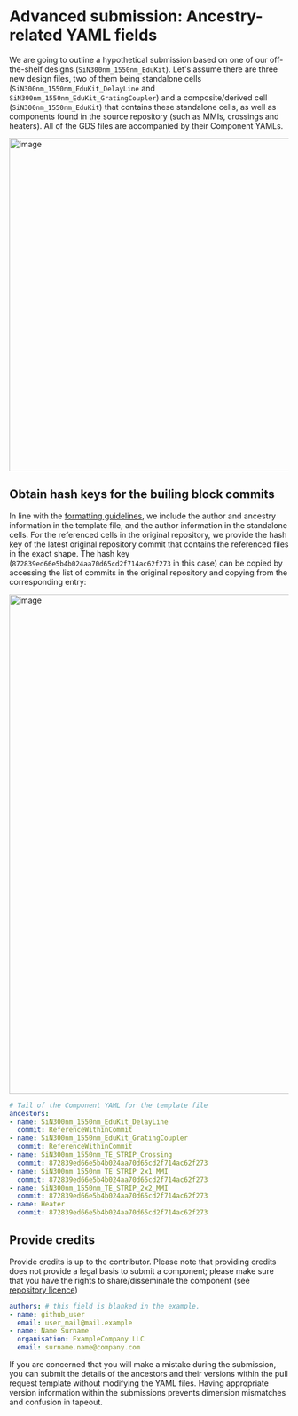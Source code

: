# Advanced submission: Ancestry-related YAML fields

We are going to outline a hypothetical submission based on one of our off-the-shelf designs (`SiN300nm_1550nm_EduKit`). Let's assume there are three new design files, two of them being standalone cells (`SiN300nm_1550nm_EduKit_DelayLine` and `SiN300nm_1550nm_EduKit_GratingCoupler`) and a composite/derived cell (`SiN300nm_1550nm_EduKit`) that contains these standalone cells, as well as components found in the source repository (such as MMIs, crossings and heaters). All of the GDS files are accompanied by their Component YAMLs.

<img src="../_static/SiN300nm_1550nm_EduKit.png" class="align-center" width="600" alt="image" />

## Obtain hash keys for the builing block commits

In line with the [formatting guidelines](../guidelines/Guidelines_Advanced.md), we include the author and ancestry information in the template file, and the author information in the standalone cells. For the referenced cells in the original repository, we provide the hash key of the latest original repository commit that contains the referenced files in the exact shape. The hash key (`872839ed66e5b4b024aa70d65cd2f714ac62f273` in this case) can be copied by accessing the list of commits in the original repository and copying from the corresponding entry:

<img src="../_static/VersionHash.png" class="align-center" width="900" alt="image" />

``` yaml
# Tail of the Component YAML for the template file 
ancestors:
- name: SiN300nm_1550nm_EduKit_DelayLine
  commit: ReferenceWithinCommit
- name: SiN300nm_1550nm_EduKit_GratingCoupler
  commit: ReferenceWithinCommit
- name: SiN300nm_1550nm_TE_STRIP_Crossing
  commit: 872839ed66e5b4b024aa70d65cd2f714ac62f273
- name: SiN300nm_1550nm_TE_STRIP_2x1_MMI
  commit: 872839ed66e5b4b024aa70d65cd2f714ac62f273
- name: SiN300nm_1550nm_TE_STRIP_2x2_MMI
  commit: 872839ed66e5b4b024aa70d65cd2f714ac62f273
- name: Heater
  commit: 872839ed66e5b4b024aa70d65cd2f714ac62f273
```
## Provide credits
Provide credits is up to the contributor. Please note that providing credits does not provide a legal basis to submit a component; please make sure that you have the rights to share/disseminate the component (see [repository licence](../../LICENSE.txt))
``` yaml
authors: # this field is blanked in the example.
- name: github_user
  email: user_mail@mail.example
- name: Name Surname
  organisation: ExampleCompany LLC
  email: surname.name@company.com
```

If you are concerned that you will make a mistake during the submission, you can submit the details of the ancestors and their versions within the pull request template without modifying the YAML files. Having appropriate version information within the submissions prevents dimension mismatches and confusion in tapeout.

